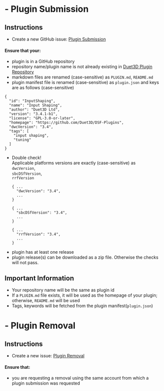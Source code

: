 # - Plugin Submission
## Instructions
- Create a new GitHub issue: [Plugin Submission](https://github.com/Duet3D/PluginRepository/issues/new/choose)

#### Ensure that your:
- plugin is in a GitHub repository
- repository name/plugin name is not already existing in [Duet3D Plugin Repository](https://github.com/Duet3D/PluginRepository/tree/master/src/plugins)
- markdown files are renamed (case-sensitive) as `PLUGIN.md`, `README.md`
- plugin manifest file is renamed (case-sensitive) as `plugin.json` and keys are as follows (case-sensitive)
```
{
  "id": "InputShaping",
  "name": "Input Shaping",
  "author": "Duet3D Ltd",
  "version": "3.4.1-b1",
  "license": "GPL-3.0-or-later",
  "homepage": "https://github.com/Duet3D/DSF-Plugins",
  "dwcVersion": "3.4",
  "tags": [
    "input shaping",
    "tuning"
  ]
}
```
- Double check! <br> Applicable platforms versions are exactly (case-sensitive) as <br> `dwcVersion`, <br> `sbcDSfVersion`, <br> `rrfVersion`
  ```
  { ...
    "dwcVersion": "3.4",
    ...
  }
  ```
  ```
  { ...
    "sbcDSfVersion": "3.4",
    ...
  }
  ```
  ```
  { ...
    "rrfVersion": "3.4",
    ...
  }
  ```
- plugin has at least one release
- plugin release(s) can be downloaded as a zip file.
Otherwise the checks will not pass.

## Important Information
- Your repository name will be the same as plugin id
- If a `PLUGIN.md` file exists, it will be used as the homepage of your plugin; otherwise, `README.md` will be used
- Tags, keywords will be fetched from the plugin manifest(`plugin.json`)

# - Plugin Removal
## Instructions
- Create a new issue: [Plugin Removal](https://github.com/Duet3D/PluginRepository/issues/new/choose)

#### Ensure that:
- you are requesting a removal using the same account from which a plugin submission was requested 